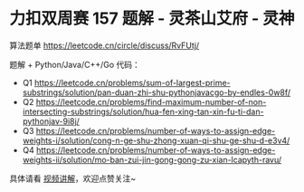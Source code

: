 # 力扣双周赛 157 题解 - 灵茶山艾府 - 灵神

算法题单 https://leetcode.cn/circle/discuss/RvFUtj/

题解 + Python/Java/C++/Go 代码：

- Q1 https://leetcode.cn/problems/sum-of-largest-prime-substrings/solution/pan-duan-zhi-shu-pythonjavacgo-by-endles-0w8f/
- Q2 https://leetcode.cn/problems/find-maximum-number-of-non-intersecting-substrings/solution/hua-fen-xing-tan-xin-fu-ti-dan-pythonjav-9i8j/
- Q3 https://leetcode.cn/problems/number-of-ways-to-assign-edge-weights-i/solution/cong-n-ge-shu-zhong-xuan-qi-shu-ge-shu-d-e3v4/
- Q4 https://leetcode.cn/problems/number-of-ways-to-assign-edge-weights-ii/solution/mo-ban-zui-jin-gong-gong-zu-xian-lcapyth-ravu/

具体请看 [视频讲解](https://www.bilibili.com/video/BV1cqjgzdEPP/)，欢迎点赞关注~
